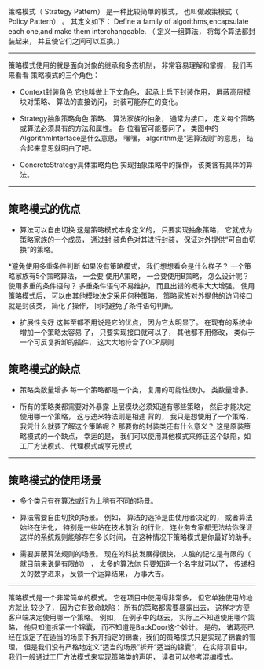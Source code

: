 策略模式（ Strategy Pattern） 是一种比较简单的模式， 也叫做政策模式（ Policy
Pattern） 。 其定义如下：
Define a family of algorithms,encapsulate each one,and make them interchangeable.
（ 定义一组算法， 将每个算法都封装起来， 并且使它们之间可以互换。）


---

策略模式使用的就是面向对象的继承和多态机制， 非常容易理解和掌握， 我们再来看看
策略模式的三个角色：

* Context封装角色
它也叫做上下文角色， 起承上启下封装作用， 屏蔽高层模块对策略、 算法的直接访问，
封装可能存在的变化。

* Strategy抽象策略角色
策略、 算法家族的抽象， 通常为接口， 定义每个策略或算法必须具有的方法和属性。 各
位看官可能要问了， 类图中的AlgorithmInterface是什么意思， 嘿嘿， algorithm是“运算法则”的意思， 结合起来意思就明白了吧。

* ConcreteStrategy具体策略角色
实现抽象策略中的操作， 该类含有具体的算法。

---

## 策略模式的优点

* 算法可以自由切换
这是策略模式本身定义的， 只要实现抽象策略， 它就成为策略家族的一个成员， 通过封
装角色对其进行封装， 保证对外提供“可自由切换”的策略。

*避免使用多重条件判断
如果没有策略模式， 我们想想看会是什么样子？ 一个策略家族有5个策略算法， 一会要
使用A策略， 一会要使用B策略， 怎么设计呢？ 使用多重的条件语句？ 多重条件语句不易维护， 而且出错的概率大大增强。 使用策略模式后， 可以由其他模块决定采用何种策略， 策略家族对外提供的访问接口就是封装类， 简化了操作， 同时避免了条件语句判断。

* 扩展性良好
这甚至都不用说是它的优点， 因为它太明显了。 在现有的系统中增加一个策略太容易
了， 只要实现接口就可以了， 其他都不用修改， 类似于一个可反复拆卸的插件， 这大大地符合了OCP原则

## 策略模式的缺点

* 策略类数量增多
每一个策略都是一个类， 复用的可能性很小， 类数量增多。

* 所有的策略类都需要对外暴露
上层模块必须知道有哪些策略， 然后才能决定使用哪一个策略， 这与迪米特法则是相违
背的， 我只是想使用了一个策略， 我凭什么就要了解这个策略呢？ 那要你的封装类还有什么意义？ 这是原装策略模式的一个缺点， 幸运的是， 我们可以使用其他模式来修正这个缺陷，如工厂方法模式、 代理模式或享元模式

---

## 策略模式的使用场景
* 多个类只有在算法或行为上稍有不同的场景。

* 算法需要自由切换的场景。
例如， 算法的选择是由使用者决定的， 或者算法始终在进化， 特别是一些站在技术前沿
的行业， 连业务专家都无法给你保证这样的系统规则能够存在多长时间， 在这种情况下策略模式是你最好的助手。

* 需要屏蔽算法规则的场景。
现在的科技发展得很快， 人脑的记忆是有限的（ 就目前来说是有限的） ， 太多的算法你
只要知道一个名字就可以了， 传递相关的数字进来， 反馈一个运算结果， 万事大吉。

---

策略模式是一个非常简单的模式。 它在项目中使用得非常多， 但它单独使用的地方就比
较少了， 因为它有致命缺陷： 所有的策略都需要暴露出去， 这样才方便客户端决定使用哪一个策略。 例如， 在例子中的赵云， 实际上不知道使用哪个策略， 他只知道拆第一个锦囊， 而不知道是BackDoor这个妙计。 是的， 诸葛亮已经在规定了在适当的场景下拆开指定的锦囊，我们的策略模式只是实现了锦囊的管理， 但是我们没有严格地定义“适当的场景”拆开“适当的锦囊”， 在实际项目中， 我们一般通过工厂方法模式来实现策略类的声明， 读者可以参考混编模式。

